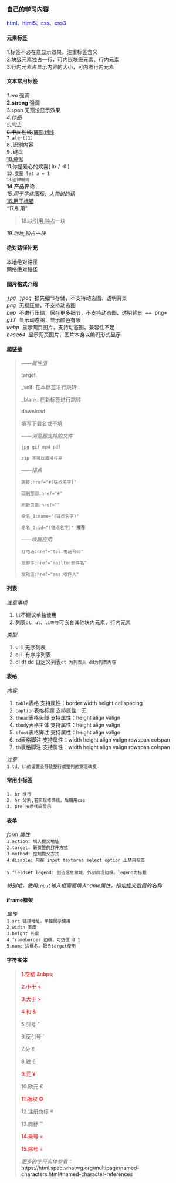 ### 自己的学习内容
<text style="color:blue">html、html5、css、css3</text>
#### 元素标签
1.标签不必在意显示效果，注重标签含义  
2.块级元素独占一行，可内嵌块级元素、行内元素  
3.行内元素占显示内容的大小，可内嵌行内元素
#### 文本常用标签
<em>1.em</em> 强调  
<strong>2.strong</strong> 强调   
<span>3.span</span> 无预设显示效果  
<cite>4.作品</cite>  
<dfn>5.同上</dfn>     
<del>6.中间划线</del>/<ins>底部划线</ins>  
<code>7.alert(1)</code>  
<samp>8.识别内容</samp>  
<kbd>9.键盘</kbd>  
<abbr title="abcde">10.缩写</abbr>  
<bdo dir="ltr">11.你是爱心的欢喜( ltr / rtl )</bdo>  
<code>12.变量 let <var>a</var> = 1</code>  
<small>13.法律细则</small>  
<b>14.产品评论</b>  
<i>15.用于字体图标、人物说的话</i>  
<u>16.用于标错</u>  
<q>17.引用</q>  
<blockquote>18.块引用,独占一块</blockquote>  
<address>19.地址,独占一块</address>  

#### 绝对路径补充
本地绝对路径  
网络绝对路径
#### 图片格式介绍 
<kbd><var>jpg jpeg</var> 损失细节存储，不支持动态图、透明背景</kbd>  
<kbd><var>png</var> 无损压缩，不支持动态图</kbd>  
<kbd><var>bmp</var> 不进行压缩，保存更多细节，不支持动态图、透明背景 == png+</kbd>  
<kbd><var>gif</var> 显示动态图，显示颜色有限</kbd>  
<kbd><var>webp</var> 显示网页图片，支持动态图，兼容性不足</kbd>  
<kbd><var>base64</var> 显示网页图片，图片本身以编码形式显示</kbd> 
#### 超链接
<blockquote>
<p><em>——属性值</em></p>  
<p>target</p>  
    _self: 在本标签进行跳转</p>
    _blank: 在新标签进行跳转
<p>download</p>
填写下载名或不填
<p><em>——浏览器支持的文件</em></p>
<code>jpg gif mp4 pdf</code><p/>
<code>zip 不可以直接打开</code>
<p><em>——锚点</em></p>
<code>跳转:href="#(锚点名字)"</code><p/>
<code>回到顶部:href="#"</code><p/>
<code>刷新页面:href=""</code><p/>
<code>命名_1:name="(锚点名字)"</code><p/>
<code>命名_2:id="(锚点名字)"<strong> 推荐</strong></code><p/>
<p><em>——唤醒应用</em></p>
<code>打电话:href="tel:电话号码"</code><p/>
<code>发邮件:href="mailto:邮件名"</code><p/>
<code>发短信:href="sms:收件人"</code><p/>
</blockquote>

#### 列表
<em>注意事项</em>  
<ol>
    <li><code>li</code>不建议单独使用</li>
    <li>列表<code>ol、ul、li等等</code>可嵌套其他块内元素、行内元素</li>
</ol>  
<em>类型</em>
<ol>
    <li>ul li 无序列表</li>
    <li>ol li 有序序列表</li>
    <li>dl dt dd 自定义列表<code>dt 为列表头 dd为列表内容</code></li>
</ol>

#### 表格
<em>内容</em>
<ol>
    <li><code>table</code>表格 支持属性：border width height cellspacing</li>
    <li><code>caption</code>表格标题 支持属性：无</li>
    <li><code>thead</code>表格头部 支持属性：height align valign</li>
    <li><code>tbody</code>表格主体 支持属性：height align valign</li>
    <li><code>tfoot</code>表格脚注 支持属性：height align valign</li>
    <li><code>td</code>表格脚注 支持属性：width height align valign rowspan colspan</li>
    <li><code>th</code>表格脚注 支持属性：width height align valign rowspan colspan</li>
</ol>  

<em>注意</em>  
<code>1.td、th的设置会导致整行或整列的宽高改变</code>
#### 常用小标签
<code>1. br 换行</code>  
<code>2. hr 分割,若实现修饰线，后期用css</code>  
<code>3. pre 按原代码显示</code>
#### 表单
<em>form 属性</em>  
<code>1.action: 填入提交地址 </code>  
<code>2.target: 新页签的打开方式 </code>  
<code>3.method: 控制提交方式 </code>  
<code>4.disable: 用在 input textarea select option 上禁用标签 </code>  
<code>5.fieldset legend: 创造信息领域，外部出现边框，legend为标题 </code>  
<em>特别地，使用<code>input</code>输入框需要填入name属性，指定提交数据的名称</em>
#### iframe框架
<em>属性</em>  
<code>1.src 链接地址，单独展示使用</code>  
<code>2.width 宽度</code>  
<code>3.height 长度</code>  
<code>4.frameborder 边框，可选值 0 1</code>  
<code>5.name 边框名，配合target使用</code>  
#### 字符实体
<blockquote>
    <p style="color: red">1.空格 &nbps;</p>
    <p style="color: red">2.小于 &lt;</p>
    <p style="color: red">3.大于 &gt;</p>
    <p style="color: red">4.和 &amp;</p>
    <p>5.引号 &quot;</p>
    <p>6.反引号 &acute;</p>
    <p>7.分 &cent;</p>
    <p>8.镑 &pound;</p>
    <p style="color: red">9.元 &yen;</p>
    <p>10.欧元 &euro;</p>
    <p style="color: red">11.版权 &copy;</p>
    <p>12.注册商标 &reg;</p>
    <p>13.商标 &trade;</p>
    <p style="color: red">14.乘号 &times;</p>
    <p style="color: red">15.除号 &divide;</p>
    <em>更多的字符实体参看：</em><br>
    <a>https://html.spec.whatwg.org/multipage/named-characters.html#named-character-references</a>
</blockquote>